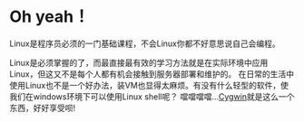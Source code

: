 # Oh yeah！

Linux是程序员必须的一门基础课程，不会Linux你都不好意思说自己会编程。

Linux是必须掌握的了，而最直接最有效的学习方法就是在实际环境中应用Linux，但这又不是每个人都有机会接触到服务器部署和维护的。
在日常的生活中使用Linux也不是一个好办法，装VM也显得太麻烦。有没有什么轻型的软件，使我们在windows环境下可以使用Linux shell呢？
噹噹噹噹...<a href="http://cygwin.com/" target="_blank">Cygwin</a>就是这么一个东西，好好享受呗!
